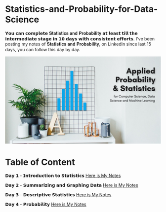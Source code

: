 # Statistics-and-Probability-for-Data-Science
𝗬𝗼𝘂 𝗰𝗮𝗻 𝗰𝗼𝗺𝗽𝗹𝗲𝘁𝗲 𝐒𝐭𝐚𝐭𝐢𝐬𝐭𝐢𝐜𝐬 𝐚𝐧𝐝 𝐏𝐫𝐨𝐛𝐚𝐛𝐢𝐥𝐢𝐭𝐲 𝗮𝘁 𝗹𝗲𝗮𝘀𝘁 𝘁𝗶𝗹𝗹 𝘁𝗵𝗲 𝗶𝗻𝘁𝗲𝗿𝗺𝗲𝗱𝗶𝗮𝘁𝗲 𝘀𝘁𝗮𝗴𝗲 𝗶𝗻 𝟭𝟬 𝗱𝗮𝘆𝘀 𝘄𝗶𝘁𝗵 𝗰𝗼𝗻𝘀𝗶𝘀𝘁𝗲𝗻𝘁 𝗲𝗳𝗳𝗼𝗿𝘁𝘀. I've been posting my notes of 𝐒𝐭𝐚𝐭𝐢𝐬𝐭𝐢𝐜𝐬 𝐚𝐧𝐝 𝐏𝐫𝐨𝐛𝐚𝐛𝐢𝐥𝐢𝐭𝐲, on LinkedIn since last 15 days, you can follow this day by day.

<img src="https://github.com/soopertramp/Complete-Statistics-and-Probability-for-Data-Science/blob/main/Image/Stats.jpeg"  width="1000px"> 

<h1>Table of Content</h1>

𝗗𝗮𝘆 𝟭 - 𝗜𝗻𝘁𝗿𝗼𝗱𝘂𝗰𝘁𝗶𝗼𝗻 𝘁𝗼 𝗦𝘁𝗮𝘁𝗶𝘀𝘁𝗶𝗰𝘀 [Here is My Notes](https://lnkd.in/gEj-pe2S)

𝗗𝗮𝘆 𝟮 - 𝗦𝘂𝗺𝗺𝗮𝗿𝗶𝘇𝗶𝗻𝗴 𝗮𝗻𝗱 𝗚𝗿𝗮𝗽𝗵𝗶𝗻𝗴 𝗗𝗮𝘁𝗮 [Here is My Notes](https://lnkd.in/gjtwvFMV)

𝗗𝗮𝘆 𝟯 - 𝗗𝗲𝘀𝗰𝗿𝗶𝗽𝘁𝗶𝘃𝗲 𝗦𝘁𝗮𝘁𝗶𝘀𝘁𝗶𝗰𝘀 [Here is My Notes](https://lnkd.in/gVGG7JtM)

𝗗𝗮𝘆 𝟰 - 𝗣𝗿𝗼𝗯𝗮𝗯𝗶𝗹𝗶𝘁𝘆 [Here is My Notes](https://lnkd.in/grY8krgX)
